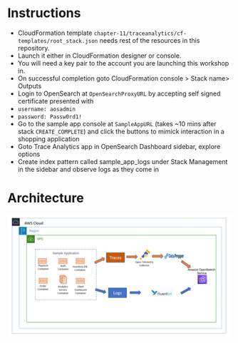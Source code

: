 # Instructions
- CloudFormation template `chapter-11/traceanalytics/cf-templates/root_stack.json` needs rest of the resources in this repository.
- Launch it either in CloudFormation designer or console.
- You will need a key pair to the account you are launching this workshop in.
- On successful completion goto CloudFormation console > Stack name> Outputs
- Login to OpenSearch at `OpenSearchProxyURL` by accepting self signed certificate presented with 
- `username: aosadmin` 
- `password: Passw0rd1!`
- Go to the sample app console at `SampleAppURL` (takes ~10 mins after stack `CREATE_COMPLETE`) and click the buttons to mimick interaction in a shopping application
- Goto Trace Analytics app in OpenSearch Dashboard sidebar, explore options
- Create index pattern called sample_app_logs under Stack Management in the sidebar and observe logs as they come in
# Architecture
![architecture](/chapter-11/traceanalytics/assets/arch.png)